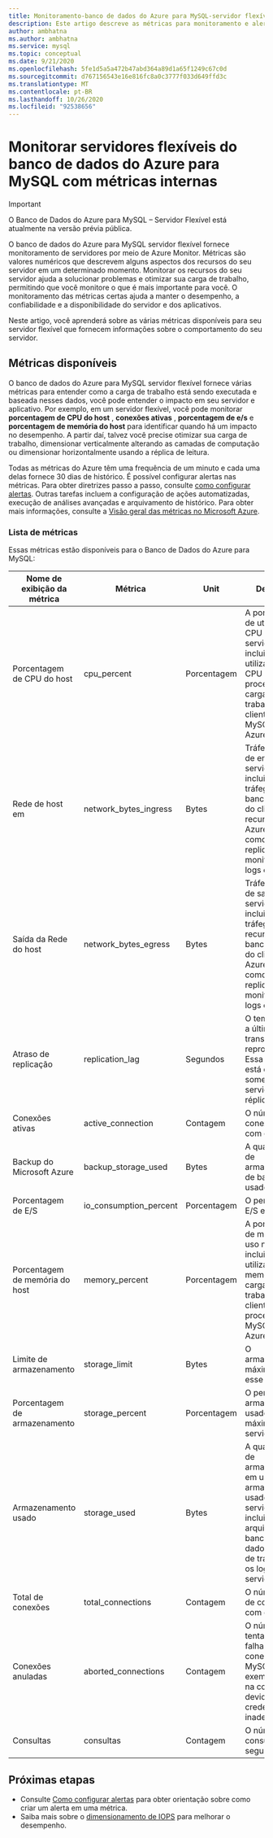 ```yaml
---
title: Monitoramento-banco de dados do Azure para MySQL-servidor flexível
description: Este artigo descreve as métricas para monitoramento e alertas para o servidor flexível do banco de dados do Azure para MySQL, incluindo a CPU, o armazenamento e as estatísticas de conexão.
author: ambhatna
ms.author: ambhatna
ms.service: mysql
ms.topic: conceptual
ms.date: 9/21/2020
ms.openlocfilehash: 5fe1d5a5a472b47abd364a89d1a65f1249c67c0d
ms.sourcegitcommit: d767156543e16e816fc8a0c3777f033d649ffd3c
ms.translationtype: MT
ms.contentlocale: pt-BR
ms.lasthandoff: 10/26/2020
ms.locfileid: "92538656"
---
```

# <a name="monitor-azure-database-for-mysql-flexible-servers-with-built-in-metrics"></a>Monitorar servidores flexíveis do banco de dados do Azure para MySQL com métricas internas

> [!IMPORTANT] 
> O Banco de Dados do Azure para MySQL – Servidor Flexível está atualmente na versão prévia pública.

O banco de dados do Azure para MySQL servidor flexível fornece monitoramento de servidores por meio de Azure Monitor. Métricas são valores numéricos que descrevem alguns aspectos dos recursos do seu servidor em um determinado momento. Monitorar os recursos do seu servidor ajuda a solucionar problemas e otimizar sua carga de trabalho, permitindo que você monitore o que é mais importante para você. O monitoramento das métricas certas ajuda a manter o desempenho, a confiabilidade e a disponibilidade do servidor e dos aplicativos.

Neste artigo, você aprenderá sobre as várias métricas disponíveis para seu servidor flexível que fornecem informações sobre o comportamento do seu servidor.

## <a name="available-metrics"></a>Métricas disponíveis

O banco de dados do Azure para MySQL servidor flexível fornece várias métricas para entender como a carga de trabalho está sendo executada e baseada nesses dados, você pode entender o impacto em seu servidor e aplicativo. Por exemplo, em um servidor flexível, você pode monitorar **porcentagem de CPU do host** , **conexões ativas** , **porcentagem de e/s** e **porcentagem de memória do host** para identificar quando há um impacto no desempenho. A partir daí, talvez você precise otimizar sua carga de trabalho, dimensionar verticalmente alterando as camadas de computação ou dimensionar horizontalmente usando a réplica de leitura.

Todas as métricas do Azure têm uma frequência de um minuto e cada uma delas fornece 30 dias de histórico. É possível configurar alertas nas métricas. Para obter diretrizes passo a passo, consulte [como configurar alertas](./how-to-alert-on-metric.md). Outras tarefas incluem a configuração de ações automatizadas, execução de análises avançadas e arquivamento de histórico. Para obter mais informações, consulte a [Visão geral das métricas no Microsoft Azure](../../azure-monitor/platform/data-platform.md).

### <a name="list-of-metrics"></a>Lista de métricas
Essas métricas estão disponíveis para o Banco de Dados do Azure para MySQL:

|Nome de exibição da métrica|Métrica|Unit|Descrição|
|---|---|---|---|
|Porcentagem de CPU do host|cpu_percent|Porcentagem|A porcentagem de utilização da CPU no servidor, incluindo a utilização da CPU dos processos de carga de trabalho do cliente e MySQL do Azure|
|Rede de host em |network_bytes_ingress|Bytes|Tráfego de rede de entrada no servidor, incluindo o tráfego do banco de dados do cliente e recursos do Azure MySQL, como replicação, monitoramento, logs etc.|
|Saída da Rede do host|network_bytes_egress|Bytes|Tráfego de rede de saída no servidor, incluindo o tráfego dos recursos do banco de dados do cliente e do Azure MySQL, como replicação, monitoramento, logs etc.|
|Atraso de replicação|replication_lag|Segundos|O tempo desde a última transação reproduzida. Essa métrica está disponível somente para servidores de réplica.|
|Conexões ativas|active_connection|Contagem|O número de conexões ativas com o servidor.|
|Backup do Microsoft Azure|backup_storage_used|Bytes|A quantidade de armazenamento de backup usado.|
|Porcentagem de E/S|io_consumption_percent|Porcentagem|O percentual de E/S em uso.|
|Porcentagem de memória do host|memory_percent|Porcentagem|A porcentagem de memória em uso no servidor, incluindo a utilização de memória da carga de trabalho do cliente e dos processos do MySQL do Azure|
|Limite de armazenamento|storage_limit|Bytes|O armazenamento máximo para esse servidor.|
|Porcentagem de armazenamento|storage_percent|Porcentagem|O percentual de armazenamento usado fora do máximo do servidor.|
|Armazenamento usado|storage_used|Bytes|A quantidade de armazenamento em uso. O armazenamento usado pelo serviço pode incluir os arquivos de banco de dados, os logs de transação e os logs do servidor.|
|Total de conexões|total_connections|Contagem|O número total de conexões com o servidor|
|Conexões anuladas|aborted_connections|Contagem|O número de tentativas com falha para se conectar ao MySQL, por exemplo, falha na conexão devido a credenciais inadequadas.|
|Consultas|consultas|Contagem|O número de consultas por segundo|

## <a name="next-steps"></a>Próximas etapas
- Consulte [Como configurar alertas](./how-to-alert-on-metric.md) para obter orientação sobre como criar um alerta em uma métrica.
- Saiba mais sobre o [dimensionamento de IOPS](./concepts/../concepts-compute-storage.md#iops) para melhorar o desempenho.